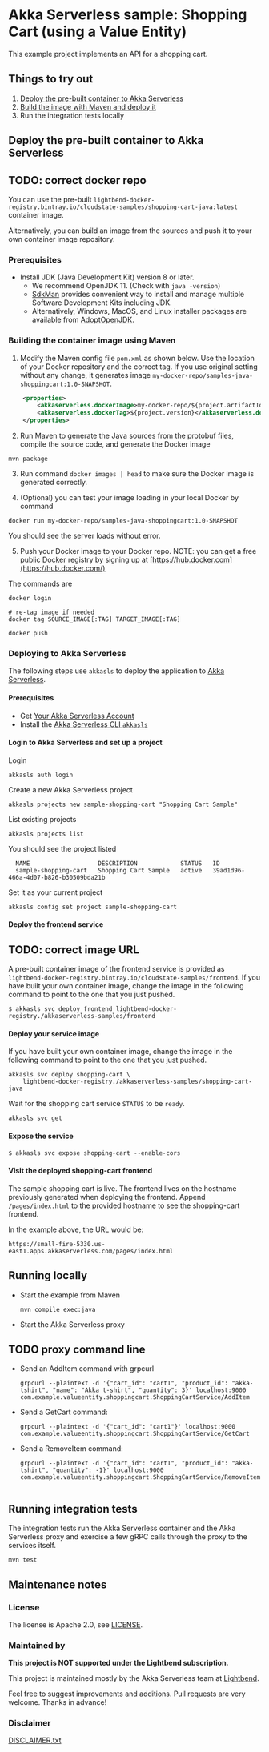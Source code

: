 # Akka Serverless sample: Shopping Cart (using a Value Entity)

This example project implements an API for a shopping cart.

## Things to try out

1. [Deploy the pre-built container to Akka Serverless](#deploy-the-pre-built-container-to-akka-serverless)
1. [Build the image with Maven and deploy it](#building-the-container-image-using-maven)
1. Run the integration tests locally

## Deploy the pre-built container to Akka Serverless

## TODO: correct docker repo
You can use the pre-built `lightbend-docker-registry.bintray.io/cloudstate-samples/shopping-cart-java:latest` container image.

Alternatively, you can build an image from the sources and push it to your own container image repository.

### Prerequisites

* Install JDK (Java Development Kit) version 8 or later.
  * We recommend OpenJDK 11. (Check with `java -version`)
  * [SdkMan](https://sdkman.io/) provides convenient way to install and manage multiple Software Development Kits including JDK.
  * Alternatively, Windows, MacOS, and Linux installer packages are available from [AdoptOpenJDK](https://adoptopenjdk.net/installation.html#installers).

### Building the container image using Maven

1. Modify the Maven config file `pom.xml` as shown below. Use the location of your Docker repository and the correct tag.
   If you use original setting without any change, it generates image `my-docker-repo/samples-java-shoppingcart:1.0-SNAPSHOT`.
   
```xml
    <properties>
        <akkaserverless.dockerImage>my-docker-repo/${project.artifactId}</akkaserverless.dockerImage>
        <akkaserverless.dockerTag>${project.version}</akkaserverless.dockerTag>
    </properties>
```

2. Run Maven to generate the Java sources from the protobuf files, compile the source code, and generate the Docker image
```shell
mvn package
```

3. Run command `docker images | head` to make sure the Docker image is generated correctly.

4. (Optional) you can test your image loading in your local Docker by command
```shell
docker run my-docker-repo/samples-java-shoppingcart:1.0-SNAPSHOT
```
You should see the server loads without error.

5. Push your Docker image to your Docker repo.
   NOTE: you can get a free public Docker registry by signing up at [https://hub.docker.com](https://hub.docker.com/)

The commands are
```shell
docker login

# re-tag image if needed
docker tag SOURCE_IMAGE[:TAG] TARGET_IMAGE[:TAG]   

docker push
```

### Deploying to Akka Serverless

The following steps use `akkasls` to deploy the application to [Akka Serverless](https://developer.lightbend.com/docs/akka-serverless/).

#### Prerequisites

* Get [Your Akka Serverless Account](https://developer.lightbend.com/docs/akka-serverless/getting-started/lightbend-account.html)
* Install the [Akka Serverless CLI `akkasls`](https://developer.lightbend.com/docs/akka-serverless/getting-started/set-up-development-env.html)

#### Login to Akka Serverless and set up a project

Login
```shell
akkasls auth login
```

Create a new Akka Serverless project
```shell
akkasls projects new sample-shopping-cart "Shopping Cart Sample"
```

List existing projects
```shell
akkasls projects list
```

You should see the project listed

```shell
  NAME                   DESCRIPTION            STATUS   ID
  sample-shopping-cart   Shopping Cart Sample   active   39ad1d96-466a-4d07-b826-b30509bda21b
```

Set it as your current project

```shell
akkasls config set project sample-shopping-cart
```

#### Deploy the frontend service

## TODO: correct image URL
A pre-built container image of the frontend service is provided as `lightbend-docker-registry.bintray.io/cloudstate-samples/frontend`.
If you have built your own container image, change the image in the following command to point to the one that you just pushed.

```shell
$ akkasls svc deploy frontend lightbend-docker-registry./akkaserverless-samples/frontend
```

#### Deploy your service image

If you have built your own container image, change the image in the following command to point to the one that you just pushed.

```shell
akkasls svc deploy shopping-cart \
    lightbend-docker-registry./akkaserverless-samples/shopping-cart-java
```

Wait for the shopping cart service `STATUS` to be `ready`.

```shell
akkasls svc get
```

#### Expose the service

```shell
$ akkasls svc expose shopping-cart --enable-cors
```

#### Visit the deployed shopping-cart frontend

The sample shopping cart is live. The frontend lives on the hostname previously
generated when deploying the frontend. Append `/pages/index.html` to the
provided hostname to see the shopping-cart frontend.

In the example above, the URL would be:
```
https://small-fire-5330.us-east1.apps.akkaserverless.com/pages/index.html
```



## Running locally

* Start the example from Maven
    ```shell
    mvn compile exec:java
    ```
* Start the Akka Serverless proxy

## TODO proxy command line  

* Send an AddItem command with grpcurl
  ```shell
  grpcurl --plaintext -d '{"cart_id": "cart1", "product_id": "akka-tshirt", "name": "Akka t-shirt", "quantity": 3}' localhost:9000  com.example.valueentity.shoppingcart.ShoppingCartService/AddItem
  ```

* Send a GetCart command:
  ```shell
  grpcurl --plaintext -d '{"cart_id": "cart1"}' localhost:9000  com.example.valueentity.shoppingcart.ShoppingCartService/GetCart
  ```

* Send a RemoveItem command:
  ```shell
  grpcurl --plaintext -d '{"cart_id": "cart1", "product_id": "akka-tshirt", "quantity": -1}' localhost:9000 com.example.valueentity.shoppingcart.ShoppingCartService/RemoveItem


## Running integration tests

The integration tests run the Akka Serverless container and the Akka Serverless proxy and exercise a few gRPC calls through the proxy to the services itself.

  ```shell
  mvn test
  ```

## Maintenance notes

### License

The license is Apache 2.0, see [LICENSE](LICENSE).

### Maintained by

__This project is NOT supported under the Lightbend subscription.__

This project is maintained mostly by the Akka Serverless team at [Lightbend](https://lightbend.com).

Feel free to suggest improvements and additions. Pull requests are very welcome. Thanks in advance!

### Disclaimer

[DISCLAIMER.txt](DISCLAIMER.txt)
